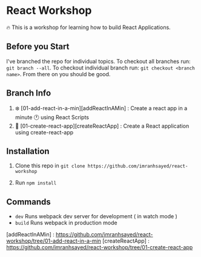 # React Workshop

:fire: This is a workshop for learning how to build React Applications.

## Before you Start
I've branched the repo for individual topics.
To checkout all branches run: `git branch --all`.
To checkout individual branch run: `git checkout <branch name>`. From there on you should be good.

## Branch Info

1. :snowflake: [01-add-react-in-a-min][addReactInAMin] : Create a react app in a minute :clock1: using React Scripts
2. :rocket: [01-create-react-app][createReactApp] : Create a React application using create-react-app


## Installation

1. Clone this repo in `git clone https://github.com/imranhsayed/react-workshop`

2. Run `npm install`

## Commands

- `dev` Runs webpack dev server for development ( in watch mode )
- `build` Runs webpack in production mode

[addReactInAMin] : https://github.com/imranhsayed/react-workshop/tree/01-add-react-in-a-min
[createReactApp] : https://github.com/imranhsayed/react-workshop/tree/01-create-react-app
